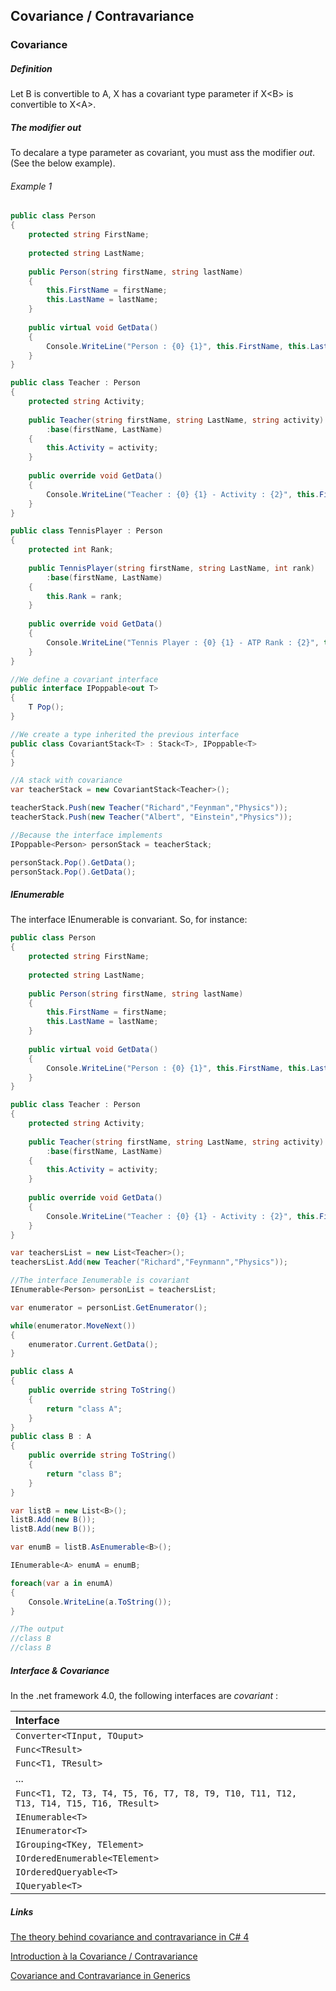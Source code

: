## Covariance / Contravariance

### Covariance

##### Definition

Let B is convertible to A, X has a covariant type parameter if X&lt;B&gt; is convertible to X&lt;A&gt;.


##### The modifier _out_

To decalare a type parameter as covariant, you must ass the modifier _out_. (See the below example).




###### Example 1

```cs
public class Person
{
    protected string FirstName;
    
    protected string LastName;
    
    public Person(string firstName, string lastName)
    {
        this.FirstName = firstName;
        this.LastName = lastName;
    }
    
    public virtual void GetData()
    {
        Console.WriteLine("Person : {0} {1}", this.FirstName, this.LastName);
    }
}

public class Teacher : Person
{
    protected string Activity;
    
    public Teacher(string firstName, string LastName, string activity)
        :base(firstName, LastName)
    {
        this.Activity = activity;
    }
    
    public override void GetData()
    {
        Console.WriteLine("Teacher : {0} {1} - Activity : {2}", this.FirstName, this.LastName, this.Activity);
    }    
}

public class TennisPlayer : Person
{
    protected int Rank;
    
    public TennisPlayer(string firstName, string LastName, int rank)
        :base(firstName, LastName)
    {
        this.Rank = rank;          
    }
    
    public override void GetData()
    {
        Console.WriteLine("Tennis Player : {0} {1} - ATP Rank : {2}", this.FirstName, this.LastName, this.Rank);
    } 
}

//We define a covariant interface
public interface IPoppable<out T>
{
    T Pop();
}    

//We create a type inherited the previous interface    
public class CovariantStack<T> : Stack<T>, IPoppable<T>
{
}

//A stack with covariance
var teacherStack = new CovariantStack<Teacher>();

teacherStack.Push(new Teacher("Richard","Feynman","Physics"));
teacherStack.Push(new Teacher("Albert", "Einstein","Physics"));

//Because the interface implements
IPoppable<Person> personStack = teacherStack;

personStack.Pop().GetData();
personStack.Pop().GetData();

```

##### IEnumerable

The interface IEnumerable is convariant. So, for instance: 

```cs
public class Person
{
    protected string FirstName;
    
    protected string LastName;
    
    public Person(string firstName, string lastName)
    {
        this.FirstName = firstName;
        this.LastName = lastName;
    }
    
    public virtual void GetData()
    {
        Console.WriteLine("Person : {0} {1}", this.FirstName, this.LastName);
    }
}

public class Teacher : Person
{
    protected string Activity;
    
    public Teacher(string firstName, string LastName, string activity)
        :base(firstName, LastName)
    {
        this.Activity = activity;
    }
    
    public override void GetData()
    {
        Console.WriteLine("Teacher : {0} {1} - Activity : {2}", this.FirstName, this.LastName, this.Activity);
    }    
}

var teachersList = new List<Teacher>();
teachersList.Add(new Teacher("Richard","Feynmann","Physics"));

//The interface Ienumerable is covariant
IEnumerable<Person> personList = teachersList;

var enumerator = personList.GetEnumerator();

while(enumerator.MoveNext())
{
    enumerator.Current.GetData();
}

```


```cs
public class A
{
    public override string ToString()
    {
        return "class A";    
    }
}
public class B : A
{
    public override string ToString()
    {
        return "class B";    
    }
}

var listB = new List<B>();
listB.Add(new B());
listB.Add(new B());

var enumB = listB.AsEnumerable<B>();

IEnumerable<A> enumA = enumB;

foreach(var a in enumA)
{
    Console.WriteLine(a.ToString());        
}

//The output
//class B
//class B
```

##### Interface & Covariance

In the .net framework 4.0, the following interfaces are _covariant_ : 


| Interface |
|:---------|
| ``` Converter<TInput, TOuput> ```|
| ``` Func<TResult> ``` |
| ``` Func<T1, TResult> ```|
| ... |
| ``` Func<T1, T2, T3, T4, T5, T6, T7, T8, T9, T10, T11, T12, T13, T14, T15, T16, TResult> ```|
| ``` IEnumerable<T> ```|
| ``` IEnumerator<T> ```|
| ``` IGrouping<TKey, TElement> ```|
| ``` IOrderedEnumerable<TElement> ```|
| ``` IOrderedQueryable<T> ```|
| ``` IQueryable<T> ```|









##### Links

[The theory behind covariance and contravariance in C# 4](http://tomasp.net/blog/variance-explained.aspx/)

[Introduction à la Covariance / Contravariance](https://sebastiencourtois.wordpress.com/2010/04/14/nouveauts-c-net-4-introduction-la-covariance-contravariance/)

[Covariance and Contravariance in Generics](https://msdn.microsoft.com/fr-fr/library/dd799517%28v=vs.110%29.aspx?f=255&MSPPError=-2147217396#InterfaceCovariantTypeParameters)
